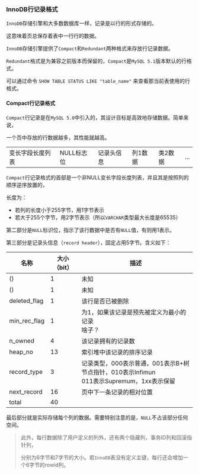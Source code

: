 ### InnoDB行记录格式

`InnoDB`存储引擎和大多数数据库一样，记录是以行的形式存储的。

这意味着页总保存着表中一行行的数据。

`InnoDB`存储引擎提供了`Compact`和`Redundant`两种格式来存放行记录数据。

`Redundant`格式是为兼容之前版本而保留的，`Compact`是`MySQL 5.1`版本默认的行格式。

可以通过命令 `SHOW TABLE STATUS LIKE "table_name"` 来查看那当前表使用的行格式。



#### Compact行记录格式

`Compact`行记录是在`MySQL 5.0`中引入的，其设计目标是高效地存储数据。简单来说，

一个页中存放的行数据越多，其性能就越高。

|                  |            |            |         |         |      |
| ---------------- | ---------- | ---------- | ------- | ------- | ---- |
| 变长字段长度列表 | NULL标志位 | 记录头信息 | 列1数据 | 类2数据 | ...  |

`Compact`行记录格式的首部是一个非NULL变长字段长度列表，并且其是按照列的顺序逆序放置的，

长度为：

* 若列的长度小于255字节，用1字节表示
* 若大于255个字节，用2字节表示（所以`VARCHAR`类型最大长度是65535）

第二部分是`NULL`标识位，指示了该行数据中是否有`NULL`值，有则用1表示。

第三部分是记录头信息（`record header`），固定占用5字节。含义如下：

| 名称         | 大小（bit） | 描述                                                         |
| ------------ | ----------- | ------------------------------------------------------------ |
| ()           | 1           | 未知                                                         |
| ()           | 1           | 未知                                                         |
| deleted_flag | 1           | 该行是否已被删除                                             |
| min_rec_flag | 1           | 为1，如果该记录是预先被定义为最小的记录<br />啥子？          |
| n_owned      | 4           | 该记录拥有的记录数                                           |
| heap_no      | 13          | 索引堆中该记录的排序记录                                     |
| record_type  | 3           | 记录类型，000表示普通，001表示B+树节点指针，010表示Infimun<br />011表示Supremum，1xx表示保留 |
| next_record  | 16          | 页中下一条记录的相对位置                                     |
| total        | 40          |                                                              |

最后部分就是实际存储每个列的数据。需要特别注意的是，`NULL`不占该部分任何空间。

> 此外，每行数据除了用户定义的列外，还有两个隐藏列，事务ID列和回滚指针列，
>
> 分别为6字节和7字节的大小。若`InnoDB`表没有定义主键，每行还会增加一个6字节的rowid列。
